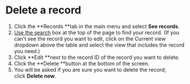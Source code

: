 

# Delete a record

1. Click the&nbsp;**Records&nbsp;**tab in the main menu and select **See records**.
2. [Use the search](100-quick-search.md)&nbsp;box at the top of the page to find your record. (If you can’t see the record you want to edit, click on the Current view dropdown above the table and select the view that includes the record you need.)
3. Click&nbsp;**Edit&nbsp;**next to the record ID of the record you want to delete.
4. Click the&nbsp;**Delete&nbsp;**button at the bottom of the screen.
5. You will be asked if you are sure you want to delete the record; click&nbsp;**Delete now**.